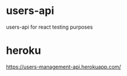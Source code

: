 # users-api

users-api for react testing purposes

# heroku

https://users-management-api.herokuapp.com/
